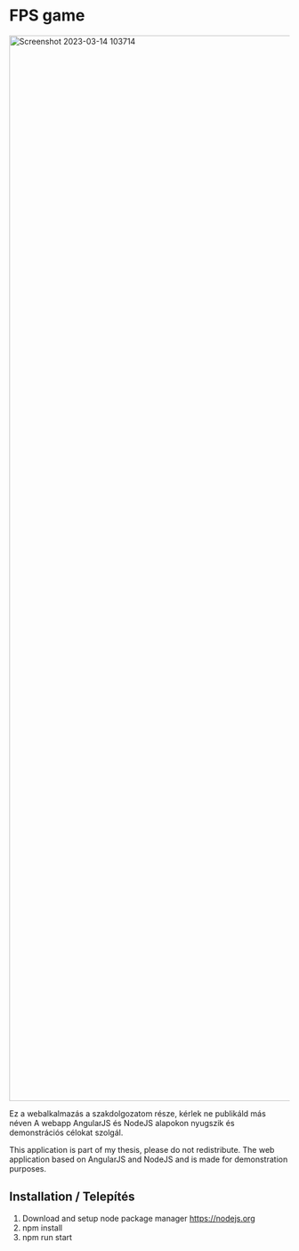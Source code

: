 # FPS game

<img width="1912" alt="Screenshot 2023-03-14 103714" src="https://user-images.githubusercontent.com/15047501/224975023-4c05ec05-8834-4101-b582-ce4875070e3f.png">

Ez a webalkalmazás a szakdolgozatom része, kérlek ne publikáld más néven
A webapp AngularJS és NodeJS alapokon nyugszik és demonstrációs célokat szolgál.

This application is part of my thesis, please do not redistribute.
The web application based on AngularJS and NodeJS and is made for demonstration purposes.

## Installation / Telepítés
1. Download and setup node package manager https://nodejs.org
2. npm install
3. npm run start
